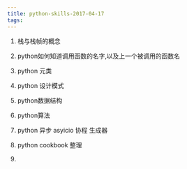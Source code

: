 ```yaml
---
title: python-skills-2017-04-17
tags:
---
```


1. 栈与栈帧的概念

2. python如何知道调用函数的名字,以及上一个被调用的函数名

3. python 元类

4. python 设计模式

5. python数据结构

6. python算法

7. python 异步 asyicio  协程  生成器
 
8. python  cookbook 整理

9. 